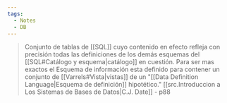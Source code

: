 ```yaml
---
tags:
  - Notes
  - DB
---
```

>Conjunto de tablas de [[SQL]] cuyo contenido en efecto refleja con precisión todas las definiciones de los demás esquemas del [[SQL#Catálogo y esquema|catálogo]] en cuestión. Para ser mas exactos el Esquema de información esta definido para contener un conjunto de [[Varrels#Vista|vistas]] de un "[[Data Definition Language|Esquema de definición]] hipotético."
>[[src.Introduccion a Los Sistemas de Bases de Datos|C.J. Date]] - p88

